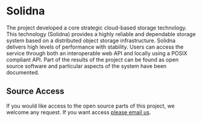 # Solidna

The project developed a core strategic cloud-based storage technology. This technology (Solidna) provides a highly reliable and dependable storage system based on a distributed object storage infrastructure. Solidna delivers high levels of performance with stability. Users can access the service through both an interoperable web API and locally using a POSIX compliant API. Part of the results of the project can be found as open source software and particular aspects of the system have been documented.

## Source Access

If you would like access to the open source parts of this project, we welcome any request. If you want access [please email us](mailto://service-engineering@dornbirn.zhaw.ch).
